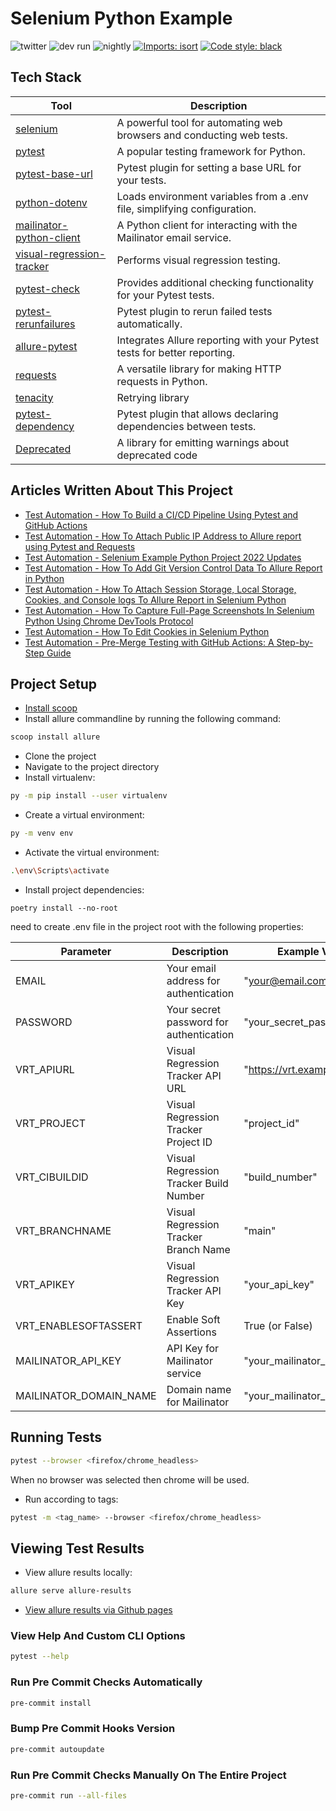 # Selenium Python Example

![twitter](https://img.shields.io/twitter/follow/NirTal2)
![dev run](https://github.com/nirtal85/Selenium-Python-Example/actions/workflows/devRun.yml/badge.svg)
![nightly](https://github.com/nirtal85/Selenium-Python-Example/actions/workflows/nightly.yml/badge.svg)
[![Imports: isort](https://img.shields.io/badge/%20imports-isort-%231674b1?style=flat&labelColor=ef8336)](https://pycqa.github.io/isort/)
[![Code style: black](https://img.shields.io/badge/code%20style-black-000000.svg)](https://github.com/psf/black)

## Tech Stack

| Tool                                                                             | Description                                                              |
|----------------------------------------------------------------------------------|--------------------------------------------------------------------------|
| [selenium](https://pypi.org/project/selenium/)                                   | A powerful tool for automating web browsers and conducting web tests.    |
| [pytest](https://pypi.org/project/pytest/)                                       | A popular testing framework for Python.                                  |
| [pytest-base-url](https://pypi.org/project/pytest-base-url/)                     | Pytest plugin for setting a base URL for your tests.                     |
| [python-dotenv](https://pypi.org/project/python-dotenv/)                         | Loads environment variables from a .env file, simplifying configuration. |
| [mailinator-python-client](https://pypi.org/project/mailinator-python-client-2/) | A Python client for interacting with the Mailinator email service.       |
| [visual-regression-tracker](https://pypi.org/project/visual-regression-tracker/) | Performs visual regression testing.                                      |
| [pytest-check](https://pypi.org/project/pytest-check/)                           | Provides additional checking functionality for your Pytest tests.        |
| [pytest-rerunfailures](https://pypi.org/project/pytest-rerunfailures/)           | Pytest plugin to rerun failed tests automatically.                       |
| [allure-pytest](https://pypi.org/project/allure-pytest/)                         | Integrates Allure reporting with your Pytest tests for better reporting. |
| [requests](https://pypi.org/project/requests/)                                   | A versatile library for making HTTP requests in Python.                  |
| [tenacity](https://pypi.org/project/tenacity/)                                   | Retrying library                                                         |
| [pytest-dependency](https://pypi.org/project/pytest-dependency/)                 | Pytest plugin that allows declaring dependencies between tests.          |
| [Deprecated](https://pypi.org/project/Deprecated/)                               | A library for emitting warnings about deprecated code                    |

## Articles Written About This Project

* [Test Automation - How To Build a CI/CD Pipeline Using Pytest and GitHub Actions](https://www.linkedin.com/pulse/test-automation-how-build-cicd-pipeline-using-pytest-nir-tal/)
* [Test Automation - How To Attach Public IP Address to Allure report using Pytest and Requests](https://www.linkedin.com/pulse/test-automation-how-attach-public-ip-adress-allure-report-nir-tal/)
* [Test Automation - Selenium Example Python Project 2022 Updates](https://www.linkedin.com/pulse/test-automation-selenium-example-python-project-2022-nir-tal/)
* [Test Automation - How To Add Git Version Control Data To Allure Report in Python](https://www.linkedin.com/pulse/test-automation-how-add-git-version-control-data-allure-nir-tal/)
* [Test Automation - How To Attach Session Storage, Local Storage, Cookies, and Console logs To Allure Report in Selenium Python](https://www.linkedin.com/pulse/test-automation-how-attach-session-storage-local-cookies-nir-tal/)
* [Test Automation - How To Capture Full-Page Screenshots In Selenium Python Using Chrome DevTools Protocol](https://www.linkedin.com/pulse/test-automation-how-capture-full-page-screenshots-selenium-nir-tal/)
* [Test Automation - How To Edit Cookies in Selenium Python](https://www.linkedin.com/pulse/test-automation-how-edit-cookies-selenium-python-nir-tal/)
* [Test Automation - Pre-Merge Testing with GitHub Actions: A Step-by-Step Guide](https://www.linkedin.com/pulse/test-automation-pre-merge-testing-github-actions-step-by-step-tal/)

## Project Setup

* [Install scoop](https://scoop.sh/)
* Install allure commandline by running the following command:

```bash
scoop install allure
```

* Clone the project
* Navigate to the project directory
* Install virtualenv:

```bash
py -m pip install --user virtualenv
```

* Create a virtual environment:

```bash
py -m venv env
```

* Activate the virtual environment:

```bash
.\env\Scripts\activate
```

* Install project dependencies:

```
poetry install --no-root
```

need to create .env file in the project root with the following properties:

| Parameter              | Description                             | Example Value                 |
|------------------------|-----------------------------------------|-------------------------------|
| EMAIL                  | Your email address for authentication   | "your@email.com"              |
| PASSWORD               | Your secret password for authentication | "your_secret_password"        |
| VRT_APIURL             | Visual Regression Tracker API URL       | "https://vrt.example.com/api" |
| VRT_PROJECT            | Visual Regression Tracker Project ID    | "project_id"                  |
| VRT_CIBUILDID          | Visual Regression Tracker Build Number  | "build_number"                |
| VRT_BRANCHNAME         | Visual Regression Tracker Branch Name   | "main"                        |
| VRT_APIKEY             | Visual Regression Tracker API Key       | "your_api_key"                |
| VRT_ENABLESOFTASSERT   | Enable Soft Assertions                  | True (or False)               |
| MAILINATOR_API_KEY     | API Key for Mailinator service          | "your_mailinator_api_key"     |
| MAILINATOR_DOMAIN_NAME | Domain name for Mailinator              | "your_mailinator_domain"      |

## Running Tests

```bash
pytest --browser <firefox/chrome_headless>
```

When no browser was selected then chrome will be used.

* Run according to tags:

```bash
pytest -m <tag_name> --browser <firefox/chrome_headless>
```

## Viewing Test Results

* View allure results locally:

```bash
allure serve allure-results
```

* [View allure results via Github pages](https://nirtal85.github.io/Selenium-Python-Example/)

### View Help And Custom CLI Options

```bash
pytest --help
```

### Run Pre Commit Checks Automatically

```bash
pre-commit install
```

### Bump Pre Commit Hooks Version

```bash
pre-commit autoupdate
```

### Run Pre Commit Checks Manually On The Entire Project

```bash
pre-commit run --all-files
```
